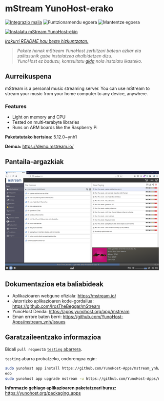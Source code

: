 <!--
Ohart ongi: README hau automatikoki sortu da <https://github.com/YunoHost/apps/tree/master/tools/readme_generator>ri esker
EZ editatu eskuz.
-->

# mStream YunoHost-erako

[![Integrazio maila](https://dash.yunohost.org/integration/mstream.svg)](https://dash.yunohost.org/appci/app/mstream) ![Funtzionamendu egoera](https://ci-apps.yunohost.org/ci/badges/mstream.status.svg) ![Mantentze egoera](https://ci-apps.yunohost.org/ci/badges/mstream.maintain.svg)

[![Instalatu mStream YunoHost-ekin](https://install-app.yunohost.org/install-with-yunohost.svg)](https://install-app.yunohost.org/?app=mstream)

*[Irakurri README hau beste hizkuntzatan.](./ALL_README.md)*

> *Pakete honek mStream YunoHost zerbitzari batean azkar eta zailtasunik gabe instalatzea ahalbidetzen dizu.*  
> *YunoHost ez baduzu, kontsultatu [gida](https://yunohost.org/install) nola instalatu ikasteko.*

## Aurreikuspena

mStream is a personal music streaming server. You can use mStream to stream your music from your home computer to any device, anywhere.

### Features

- Light on memory and CPU
- Tested on multi-terabyte libraries
- Runs on ARM boards like the Raspberry Pi


**Paketatutako bertsioa:** 5.12.0~ynh1

**Demoa:** <https://demo.mstream.io/>

## Pantaila-argazkiak

![mStream(r)en pantaila-argazkia](./doc/screenshots/mstreamv5.png)

## Dokumentazioa eta baliabideak

- Aplikazioaren webgune ofiziala: <https://mstream.io/>
- Jatorrizko aplikazioaren kode-gordailua: <https://github.com/IrosTheBeggar/mStream>
- YunoHost Denda: <https://apps.yunohost.org/app/mstream>
- Eman errore baten berri: <https://github.com/YunoHost-Apps/mstream_ynh/issues>

## Garatzaileentzako informazioa

Bidali `pull request`a [`testing` abarrera](https://github.com/YunoHost-Apps/mstream_ynh/tree/testing).

`testing` abarra probatzeko, ondorengoa egin:

```bash
sudo yunohost app install https://github.com/YunoHost-Apps/mstream_ynh/tree/testing --debug
edo
sudo yunohost app upgrade mstream -u https://github.com/YunoHost-Apps/mstream_ynh/tree/testing --debug
```

**Informazio gehiago aplikazioaren paketatzeari buruz:** <https://yunohost.org/packaging_apps>
